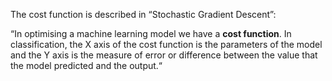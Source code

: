 
The cost function is described in “Stochastic Gradient Descent”:

“In optimising a machine learning model we have a **cost function**. In classification, the X axis of the cost function is the parameters of the model and the Y axis is the measure of error or difference between the value that the model predicted and the output.“